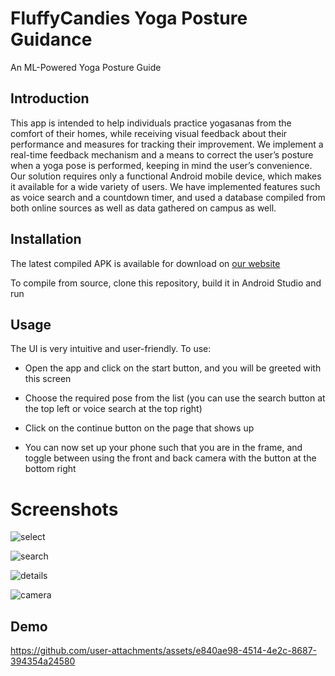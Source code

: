 # FluffyCandies Yoga Posture Guidance

An ML-Powered Yoga Posture Guide

## Introduction

This app is intended to help individuals practice yogasanas from the comfort of their homes, while receiving visual feedback about their performance and measures for tracking their improvement.
We implement a real-time feedback mechanism and a means to correct the user’s posture when a yoga pose is performed, keeping in mind the user’s convenience. Our solution requires only a functional 
Android mobile device, which makes it available for a wide variety of users. We have implemented features such as voice search and a countdown timer, and used a database compiled from both online 
sources as well as data gathered on campus as well.

## Installation

The latest compiled APK is available for download on [our website](https://s0han24.github.io/FluffyCandiesYogaGuide/)

To compile from source, clone this repository, build it in Android Studio and run

## Usage

The UI is very intuitive and user-friendly. To use:

- Open the app and click on the start button, and you will be greeted with this screen

- Choose the required pose from the list (you can use the search button at the top left or voice search at the top right)

- Click on the continue button on the page that shows up

- You can now set up your phone such that you are in the frame, and toggle between using the front and back camera with the button at the bottom right

# Screenshots

![select](https://github.com/user-attachments/assets/9364dc88-7b3a-45a2-9509-a1093c8e0c36)

![search](https://github.com/user-attachments/assets/c57e5608-0fa3-4b51-a0c0-4e61c316fe08)

![details](https://github.com/user-attachments/assets/35d5ca98-d2f2-4f73-8558-247b935951af)

![camera](https://github.com/user-attachments/assets/677a8d0c-8fdd-4e66-a952-0e7f19a915e8)


## Demo

https://github.com/user-attachments/assets/e840ae98-4514-4e2c-8687-394354a24580


